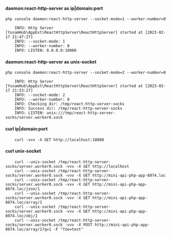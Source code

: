 #### daemon:react-http-server as ip|domain:port

    php console daemon:react-http-server --socket-mode=1 --worker-number=0

        INFO: Http Server [YusamHub\AppExt\ReactHttpServer\ReactHttpServer] started at [2023-02-17 21:47:27]
        INFO: --socket-mode: 1
        INFO: --worker-number: 0
        INFO: LISTEN: 0.0.0.0:18080

#### daemon:react-http-server as unix-socket

    php console daemon:react-http-server --socket-mode=2 --worker-number=0

        INFO: Http Server [YusamHub\AppExt\ReactHttpServer\ReactHttpServer] started at [2023-02-17 21:53:27]
        INFO: --socket-mode: 2
        INFO: --worker-number: 0
        INFO: Checking dir: /tmp/react-http-server-socks
        INFO: Success dir: /tmp/react-http-server-socks
        INFO: LISTEN: unix:///tmp/react-http-server-socks/server.worker0.sock

#### curl ip|domain:port

        curl -vvv -X GET http://localhost:18080

#### curl unix-socket

        curl --unix-socket /tmp/react-http-server-socks/server.worker0.sock -vvv -X GET http://localhost
        curl --unix-socket /tmp/react-http-server-socks/server.worker0.sock -vvv -X GET http://mini-api-php-app-8074.loc
        curl --unix-socket /tmp/react-http-server-socks/server.worker0.sock -vvv -X GET http://mini-api-php-app-8074.loc/json/1
        curl --unix-socket /tmp/react-http-server-socks/server.worker0.sock -vvv -X GET http://mini-api-php-app-8074.loc/array/1
        curl --unix-socket /tmp/react-http-server-socks/server.worker0.sock -vvv -X GET http://mini-api-php-app-8074.loc/obj/1
        curl --unix-socket /tmp/react-http-server-socks/server.worker0.sock -vvv -X POST http://mini-api-php-app-8074.loc/array/1?q=1 -F "foo=test"
